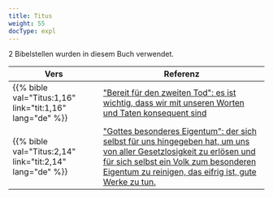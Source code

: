 ```yaml
---
title: Titus
weight: 55
docType: expl
---
```


2 Bibelstellen wurden in diesem Buch verwendet.

| Vers | Referenz |
|-------|-----------|
| {{% bible val="Titus:1,16" link="tit:1,16" lang="de" %}} | ["Bereit für den zweiten Tod": es ist wichtig, dass wir mit unseren Worten und Taten konsequent sind](../exampleSite/content/expl/../expl/content/paradise/the-new-jerusalem#e855) |
| {{% bible val="Titus:2,14" link="tit:2,14" lang="de" %}} | ["Gottes besonderes Eigentum": der sich selbst für uns hingegeben hat, um uns von aller Gesetzlosigkeit zu erlösen und für sich selbst ein Volk zum besonderen Eigentum zu reinigen, das eifrig ist, gute Werke zu tun.](../exampleSite/content/expl/../expl/background/israel/the-church-is-part-of-israel#9d55) |
